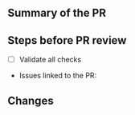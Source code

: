 ## Summary of the PR

## Steps before PR review

- [ ] Validate all checks

* Issues linked to the PR: 

## Changes
